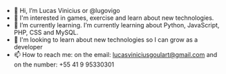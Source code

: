 - 👋 Hi, I’m Lucas Vinicius or @lugovigo
- 👀 I'm interested in games, exercise and learn about new technologies.
- 🌱 I’m currently learning. I’m currently learning about Python, JavaScript, PHP, CSS and MySQL.
- 💞️ I'm looking to learn about new technologies so I can grow as a developer
- 📫 How to reach me: on the email: lucasviniciusgoulart@gmail.com and on the number: +55 41 9 95330301

